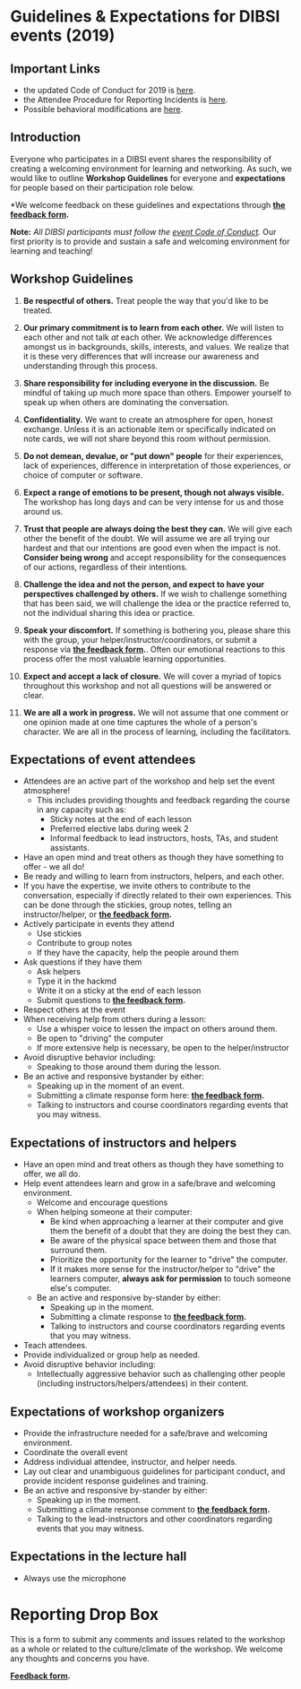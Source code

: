 # Guidelines & Expectations for DIBSI events (2019)


## Important Links
* the updated Code of Conduct for 2019 is [here](coc.html).
* the Attendee Procedure for Reporting Incidents is [here](incident-reporting-procedure.html).
* Possible behavioral modifications are [here](behavioral-modifications.html).


## Introduction
Everyone who participates in a DIBSI event shares the responsibility of creating a welcoming environment for learning and networking. As such, we would like to outline **Workshop Guidelines** for everyone and **expectations** for people based on their participation role below. 

*We welcome feedback on these guidelines and expectations through **[the feedback form](http://bit.ly/2019_ANGUS_Feedback).**

**Note:** *All DIBSI participants must follow the [event Code of Conduct](coc.html).* Our first priority is to provide and sustain a safe and welcoming environment for learning and teaching!  

## Workshop Guidelines 

1. **Be respectful of others.** Treat people the way that you'd like to be treated.

2. **Our primary commitment is to learn from each other.** We will listen to each other and not talk *at* each other. We acknowledge differences amongst us in backgrounds, skills, interests, and values. We realize that it is these very differences that will increase our awareness and understanding through this process.

3. **Share responsibility for including everyone in the discussion.** Be mindful of taking up much more space than others. Empower yourself to speak up when others are dominating the conversation.

4. **Confidentiality.** We want to create an atmosphere for open, honest exchange. Unless it is an actionable item or specifically indicated on note cards, we will not share beyond this room without permission.
 		
5. **Do not demean, devalue, or "put down" people** for their experiences, lack of experiences, difference in interpretation of those experiences, or choice of computer or software.

6. **Expect a range of emotions to be present, though not always visible.** The workshop has long days and can be very intense for us and those around us.
	
7. **Trust that people are always doing the best they can.** We will give each other the benefit of the doubt. We will assume we are all trying our hardest and that our intentions are good even when the impact is not. **Consider being wrong** and accept responsibility for the consequences of our actions, regardless of their intentions. 
				 							
8. **Challenge the idea and not the person, and expect to have your perspectives challenged by others.** If we wish to challenge something that has been said, we will challenge the idea or the practice referred to, not the individual sharing this idea or practice. 
	
9. **Speak your discomfort.** If something is bothering you, please share this with the group, your helper/instructor/coordinators, or submit a response via **[the feedback form](http://bit.ly/2019_ANGUS_Feedback).**. Often our emotional reactions to this process offer the most valuable learning opportunities.

10. **Expect and accept a lack of closure.** We will cover a myriad of topics throughout this workshop and not all questions will be answered or clear. 

11. **We are all a work in progress.** We will not assume that one comment or one opinion made at one time captures the whole of a person's character. We are all in the process of learning, including the facilitators.


## Expectations of event attendees  
* Attendees are an active part of the workshop and help set the event atmosphere!
    * This includes providing thoughts and feedback regarding the course in any capacity such as:
        * Sticky notes at the end of each lesson
        * Preferred elective labs during week 2
        * Informal feedback to lead instructors, hosts, TAs, and student assistants.
* Have an open mind and treat others as though they have something to offer - we all do!
* Be ready and willing to learn from instructors, helpers, and each other.
* If you have the expertise, we invite others to contribute to the conversation, especially if directly related to their own experiences. This can be done through the stickies, group notes, telling an instructor/helper, or **[the feedback form](http://bit.ly/2019_ANGUS_Feedback).**
* Actively participate in events they attend  
    * Use stickies
    * Contribute to group notes
    * If they have the capacity, help the people around them  
* Ask questions if they have them  
    * Ask helpers
    * Type it in the hackmd
    * Write it on a sticky at the end of each lesson
    * Submit questions to **[the feedback form](http://bit.ly/2019_ANGUS_Feedback).**
* Respect others at the event
* When receiving help from others during a lesson:  
    * Use a whisper voice to lessen the impact on others around them. 
    * Be open to "driving" the computer 
    * If more extensive help is necessary, be open to the helper/instructor  
* Avoid disruptive behavior including:
    * Speaking to those around them during the lesson.
* Be an active and responsive bystander by either:  
   * Speaking up in the moment of an event.
   * Submitting a climate response form here: **[the feedback form](http://bit.ly/2019_ANGUS_Feedback).**
   * Talking to instructors and course coordinators regarding events that you may witness.
  
  
## Expectations of instructors and helpers    
* Have an open mind and treat others as though they have something to offer, we all do.
* Help event attendees learn and grow in a safe/brave and welcoming environment.   
    * Welcome and encourage questions   
    * When helping someone at their computer:  
        * Be kind when approaching a learner at their computer and give them the benefit of a doubt that they are doing the best they can. 
        * Be aware of the physical space between them and those that surround them.
        * Prioritize the opportunity for the learner to "drive" the computer. 
        * If it makes more sense for the instructor/helper to "drive" the learners computer, **always ask for permission** to touch someone else's computer.   
    * Be an active and responsive by-stander by either:  
        * Speaking up in the moment.
        * Submitting a climate response to **[the feedback form](http://bit.ly/2019_ANGUS_Feedback).**
        * Talking to instructors and course coordinators regarding events that you may witness.
* Teach attendees.
* Provide individualized or group help as needed.
* Avoid disruptive behavior including:
    * Intellectually aggressive behavior such as challenging other people (including instructors/helpers/attendees) in their content.


## Expectations of workshop organizers  
* Provide the infrastructure needed for a safe/brave and welcoming environment.  
* Coordinate the overall event  
* Address individual attendee, instructor, and helper needs.  
* Lay out clear and unambiguous guidelines for participant conduct, and provide incident response guidelines and training.
* Be an active and responsive by-stander by either:  
    * Speaking up in the moment.
    * Submitting a climate response comment to **[the feedback form](http://bit.ly/2019_ANGUS_Feedback).**
    * Talking to the lead-instructors and other coordinators regarding events that you may witness.


## Expectations in the lecture hall
- Always use the microphone 


# Reporting Drop Box
This is a form to submit any comments and issues related to the workshop as a whole or related to the culture/climate of the workshop. We welcome any thoughts and concerns you have. 

**[Feedback form](http://bit.ly/2019_ANGUS_Feedback).**
